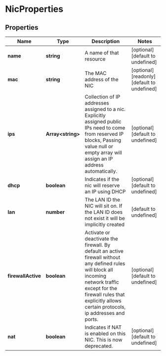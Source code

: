 # NicProperties

## Properties
| Name | Type | Description | Notes |
| ------------ | ------------- | ------------- | ------------- |
| **name** | **string** | A name of that resource | [optional] [default to undefined] |
| **mac** | **string** | The MAC address of the NIC | [optional] [readonly] [default to undefined] |
| **ips** | **Array&lt;string&gt;** | Collection of IP addresses assigned to a nic. Explicitly assigned public IPs need to come from reserved IP blocks, Passing value null or empty array will assign an IP address automatically. | [optional] [default to undefined] |
| **dhcp** | **boolean** | Indicates if the nic will reserve an IP using DHCP | [optional] [default to undefined] |
| **lan** | **number** | The LAN ID the NIC will sit on. If the LAN ID does not exist it will be implicitly created | [default to undefined] |
| **firewallActive** | **boolean** | Activate or deactivate the firewall. By default an active firewall without any defined rules will block all incoming network traffic except for the firewall rules that explicitly allows certain protocols, ip addresses and ports. | [optional] [default to undefined] |
| **nat** | **boolean** | Indicates if NAT is enabled on this NIC. This is now deprecated. | [optional] [default to undefined] |


